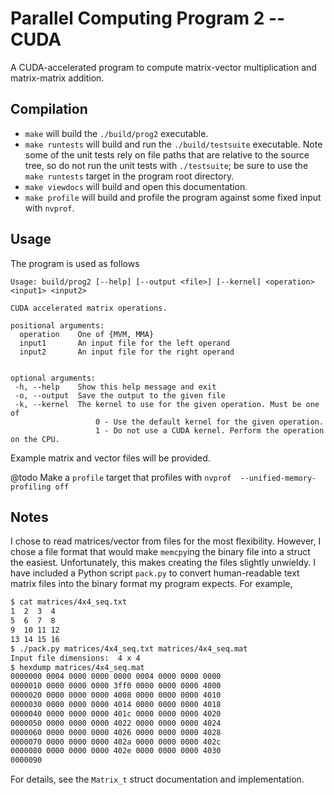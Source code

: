 # Parallel Computing Program 2 -- CUDA

A CUDA-accelerated program to compute matrix-vector multiplication and matrix-matrix addition.

## Compilation

* `make` will build the `./build/prog2` executable.
* `make runtests` will build and run the `./build/testsuite` executable. Note
   some of the unit tests rely on file paths that are relative to the source tree,
   so do not run the unit tests with `./testsuite`; be sure to use the `make runtests`
   target in the program root directory.
* `make viewdocs` will build and open this documentation.
* `make profile` will build and profile the program against some fixed input with `nvprof`.

## Usage

The program is used as follows

```text
Usage: build/prog2 [--help] [--output <file>] [--kernel] <operation> <input1> <input2>

CUDA accelerated matrix operations.

positional arguments:
  operation    One of {MVM, MMA}
  input1       An input file for the left operand
  input2       An input file for the right operand


optional arguments:
 -h, --help    Show this help message and exit
 -o, --output  Save the output to the given file
 -k, --kernel  The kernel to use for the given operation. Must be one of
                   0 - Use the default kernel for the given operation.
                   1 - Do not use a CUDA kernel. Perform the operation on the CPU.
```

Example matrix and vector files will be provided.

@todo Make a `profile` target that profiles with `nvprof  --unified-memory-profiling off`

## Notes

I chose to read matrices/vector from files for the most flexibility. However, I
chose a file format that would make `memcpy`ing the binary file into a struct the
easiest. Unfortunately, this makes creating the files slightly unwieldy. I have
included a Python script `pack.py` to convert human-readable text matrix files
into the binary format my program expects. For example,

```bash
$ cat matrices/4x4_seq.txt
1  2  3  4
5  6  7  8
9  10 11 12
13 14 15 16
$ ./pack.py matrices/4x4_seq.txt matrices/4x4_seq.mat
Input file dimensions:  4 x 4
$ hexdump matrices/4x4_seq.mat
0000000 0004 0000 0000 0000 0004 0000 0000 0000
0000010 0000 0000 0000 3ff0 0000 0000 0000 4000
0000020 0000 0000 0000 4008 0000 0000 0000 4010
0000030 0000 0000 0000 4014 0000 0000 0000 4018
0000040 0000 0000 0000 401c 0000 0000 0000 4020
0000050 0000 0000 0000 4022 0000 0000 0000 4024
0000060 0000 0000 0000 4026 0000 0000 0000 4028
0000070 0000 0000 0000 402a 0000 0000 0000 402c
0000080 0000 0000 0000 402e 0000 0000 0000 4030
0000090
```

For details, see the `Matrix_t` struct documentation and implementation.
